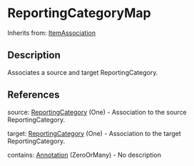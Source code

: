 
# ReportingCategoryMap

Inherits from: [ItemAssociation](ItemAssociation.md)



## Description

Associates a source and target ReportingCategory.




## References

source: [ReportingCategory](../ReportingTaxonomies/ReportingCategory.md) (One) - Association to the source ReportingCategory.

target: [ReportingCategory](../ReportingTaxonomies/ReportingCategory.md) (One) - Association to the target ReportingCategory.

contains: [Annotation](../Base/Annotation.md) (ZeroOrMany) - No description




